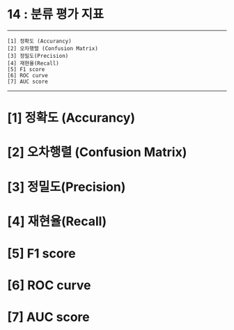 #  14 : 분류 평가 지표

---

	[1] 정확도 (Accurancy)
	[2] 오차행렬 (Confusion Matrix)
	[3] 정밀도(Precision)
	[4] 재현율(Recall)
	[5] F1 score
	[6] ROC curve
	[7] AUC score
	  
---

# [1] 정확도 (Accurancy)

# [2] 오차행렬 (Confusion Matrix)

# [3] 정밀도(Precision)

# [4] 재현율(Recall)

# [5] F1 score

# [6] ROC curve

# [7] AUC score

